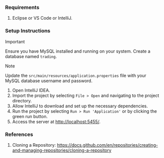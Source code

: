 
### Requirements
1. Eclipse or VS Code or IntelliJ.


### Setup Instructions

> [!IMPORTANT]
> Ensure you have MySQL installed and running on your system. Create a database named `trading`.

> [!NOTE]
> Update the `src/main/resources/application.properties` file with your MySQL database username and password.

1. Open IntelliJ IDEA.
2. Import the project by selecting `File > Open` and navigating to the project directory.
3. Allow IntelliJ to download and set up the necessary dependencies.
4. Run the project by selecting `Run > Run 'Application'` or by clicking the green run button.
5. Access the server at [http://localhost:5455/](http://localhost:5455/).


### References
1. Cloning a Repository: <https://docs.github.com/en/repositories/creating-and-managing-repositories/cloning-a-repository>

